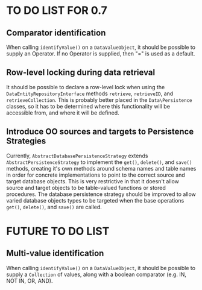 # TO DO LIST FOR 0.7

## Comparator identification

When calling `identifyValue()` on a `DataValueObject`, it should be possible to supply an Operator. If no
Operator is supplied, then "=" is used as a default.

## Row-level locking during data retrieval

It should be possible to declare a row-level lock when using the `DataEntityRepositoryInterface` methods
`retrieve`, `retrieveID`, and `retrieveCollection`. This is probably better placed in the `Data\Persistence`
classes, so it has to be determined where this functionality will be accessible from, and where it will
be defined.

## Introduce OO sources and targets to Persistence Strategies

Currently, `AbstractDatabasePersistenceStrategy` extends `AbstractPersistenceStrategy` to implement the `get()`,
`delete()`, and `save()` methods, creating it's own methods around schema names and table names in order for
concrete implementations to point to the correct source and target database objects. This is very restrictive in
that it doesn't allow source and target objects to be table-valued functions or stored procedures. The database
persistence strategy should be improved to allow varied database objects types to be targeted when the base
operations `get()`, `delete()`, and `save()` are called.

# FUTURE TO DO LIST

## Multi-value identification

When calling `identifyValue()` on a `DataValueObject`, it should be possible to supply a `Collection` of
values, along with a boolean comparator (e.g. IN, NOT IN, OR, AND).